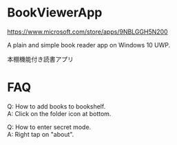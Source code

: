 # BookViewerApp
https://www.microsoft.com/store/apps/9NBLGGH5N200

A plain and simple book reader app on Windows 10 UWP.

本棚機能付き読書アプリ

# FAQ
Q: How to add books to bookshelf.  
A: Click on the folder icon at bottom.

Q: How to enter secret mode.  
A: Right tap on "about".


